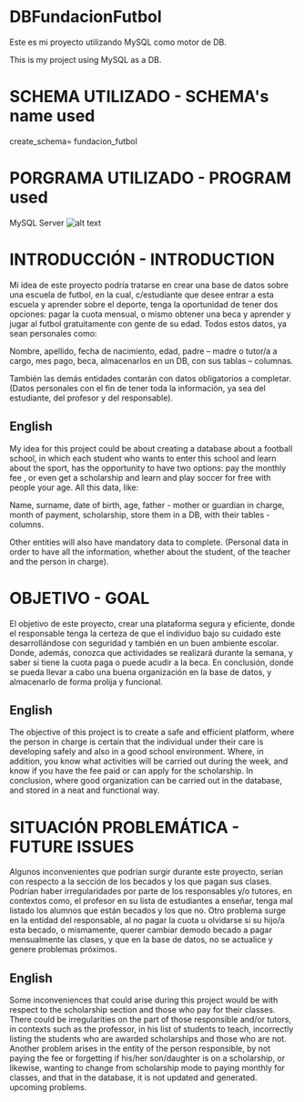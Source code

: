 # DBFundacionFutbol

Este es mi proyecto utilizando MySQL como motor de DB. 

This is my project using MySQL as a DB. 

# SCHEMA UTILIZADO - SCHEMA's name used
create_schema= fundacion_futbol

# PORGRAMA UTILIZADO - PROGRAM used
MySQL Server ![alt text](http://url/to/img.png)


# INTRODUCCIÓN - INTRODUCTION

Mi idea de este proyecto podría tratarse en crear una base de datos sobre una escuela de futbol, en la cual, c/estudiante que desee entrar a esta escuela y aprender sobre el deporte, tenga la oportunidad de tener dos opciones: pagar la cuota mensual, o mismo obtener una beca y aprender y jugar al futbol gratuitamente con gente de su edad. Todos estos datos, ya sean personales como:

Nombre, apellido, fecha de nacimiento, edad, padre – madre o tutor/a a cargo, mes pago, beca, almacenarlos en un DB, con sus tablas – columnas. 

También las demás entidades contarán con datos obligatorios a completar. (Datos personales con el fin de tener toda la información, ya sea del estudiante, del profesor y del responsable).

## English
My idea for this project could be about creating a database about a football school, in which each student who wants to enter this school and learn about the sport, has the opportunity to have two options: pay the monthly fee , or even get a scholarship and learn and play soccer for free with people your age.
All this data, like:

Name, surname, date of birth, age, father - mother or guardian in charge, month of payment, scholarship, store them in a DB, with their tables - columns.

Other entities will also have mandatory data to complete. (Personal data in order to have all the information, whether about the student,
of the teacher and the person in charge).

# OBJETIVO - GOAL

El objetivo de este proyecto, crear una plataforma segura y eficiente, donde el responsable tenga la certeza de que el individuo bajo su cuidado este desarrollándose con seguridad y también en un buen ambiente escolar. Donde, además, conozca que actividades se realizará durante la semana, y saber si tiene la cuota paga o puede acudir a la beca.
En conclusión, donde se pueda llevar a cabo una buena organización en la base de datos, y almacenarlo de forma prolija y funcional. 

## English
The objective of this project is to create a safe and efficient platform, where the person in charge is certain that the individual under their care is developing safely and also in a good school environment. Where, in addition, you know what activities will be carried out during the week, and know if you have the fee paid or can apply for the scholarship.
In conclusion, where good organization can be carried out in the database, and stored in a neat and functional way.

# SITUACIÓN PROBLEMÁTICA - FUTURE ISSUES

Algunos inconvenientes que podrían surgir durante este proyecto, serían con respecto a la sección de los becados y los que pagan sus clases. Podrían haber irregularidades por parte de los responsables y/o tutores, en contextos como, el profesor en su lista de estudiantes a enseñar, tenga mal listado los alumnos que están becados y los que no. Otro problema surge en la entidad del responsable, al no pagar la cuota u olvidarse si su hijo/a esta becado, o mismamente, querer cambiar demodo becado a pagar mensualmente las clases, y que en la base de datos, no se actualice y genere problemas próximos.

## English
Some inconveniences that could arise during this project would be with respect to the scholarship section and those who pay for their classes. There could be irregularities on the part of those responsible and/or tutors, in contexts such as the professor, in his list of students to teach, incorrectly listing the students who are awarded scholarships and those who are not.
Another problem arises in the entity of the person responsible, by not paying the fee or forgetting if his/her son/daughter is on a scholarship, or likewise, wanting to change from scholarship mode to paying monthly for classes, and that in the database, it is not updated and generated. upcoming problems.
